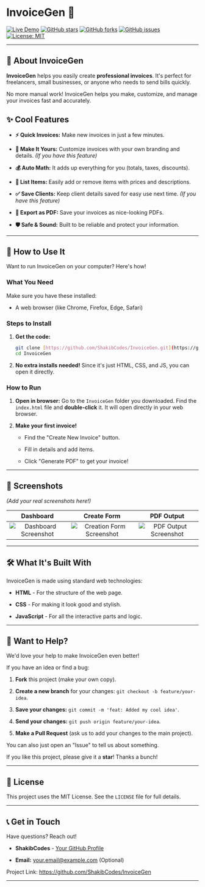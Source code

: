 # InvoiceGen 🚀

[![Live Demo](https://img.shields.io/badge/Live%20Demo-Try%20It%20Now-brightgreen?style=for-the-badge&logo=appveyor)](https://your-live-demo-url.com) <!-- Remember to change this link! -->
[![GitHub stars](https://img.shields.io/github/stars/ShakibCodes/InvoiceGen?style=for-the-badge&logo=github&color=fcc624)](https://github.com/ShakibCodes/InvoiceGen/stargazers)
[![GitHub forks](https://img.shields.io/github/forks/ShakibCodes/InvoiceGen?style=for-the-badge&logo=github&color=30a3f3)](https://github.com/ShakibCodes/InvoiceGen/network/members)
[![GitHub issues](https://img.shields.io/github/issues/ShakibCodes/InvoiceGen?style=for-the-badge&logo=github&color=cb30f3)](https://github.com/ShakibCodes/InvoiceGen/issues)
[![License: MIT](https://img.shields.io/badge/License-MIT-yellow.svg?style=for-the-badge)](https://opensource.org/licenses/MIT)

---

## 👋 About InvoiceGen

**InvoiceGen** helps you easily create **professional invoices**. It's perfect for freelancers, small businesses, or anyone who needs to send bills quickly.

No more manual work! InvoiceGen helps you make, customize, and manage your invoices fast and accurately.

## ✨ Cool Features

* **⚡️ Quick Invoices:** Make new invoices in just a few minutes.

* **🎨 Make It Yours:** Customize invoices with your own branding and details. *(If you have this feature)*

* **💰 Auto Math:** It adds up everything for you (totals, taxes, discounts).

* **🧾 List Items:** Easily add or remove items with prices and descriptions.

* **✅ Save Clients:** Keep client details saved for easy use next time. *(If you have this feature)*

* **💾 Export as PDF:** Save your invoices as nice-looking PDFs.

* **🛡️ Safe & Sound:** Built to be reliable and protect your information.

---

## 🚀 How to Use It

Want to run InvoiceGen on your computer? Here's how!

### What You Need

Make sure you have these installed:

* A web browser (like Chrome, Firefox, Edge, Safari)

### Steps to Install

1.  **Get the code:**

    ```bash
    git clone [https://github.com/ShakibCodes/InvoiceGen.git](https://github.com/ShakibCodes/InvoiceGen.git)
    cd InvoiceGen
    ```

2.  **No extra installs needed!** Since it's just HTML, CSS, and JS, you can open it directly.

### How to Run

1.  **Open in browser:**
    Go to the `InvoiceGen` folder you downloaded. Find the `index.html` file and **double-click** it. It will open directly in your web browser.

2.  **Make your first invoice!**

    * Find the "Create New Invoice" button.

    * Fill in details and add items.

    * Click "Generate PDF" to get your invoice!

---

## 📸 Screenshots

*(Add your real screenshots here!)*

| Dashboard | Create Form | PDF Output |
| :-------: | :---------: | :--------: |
| ![Dashboard Screenshot](https://via.placeholder.com/500x300?text=Your+Dashboard) | ![Creation Form Screenshot](https://via.placeholder.com/500x300?text=Making+an+Invoice) | ![PDF Output Screenshot](https://via.placeholder.com/500x300?text=Finished+Invoice) |

---

## 🛠 What It's Built With

InvoiceGen is made using standard web technologies:

* **HTML** - For the structure of the web page.

* **CSS** - For making it look good and stylish.

* **JavaScript** - For all the interactive parts and logic.

---

## 🤝 Want to Help?

We'd love your help to make InvoiceGen even better!

If you have an idea or find a bug:

1.  **Fork** this project (make your own copy).

2.  **Create a new branch** for your changes: `git checkout -b feature/your-idea`.

3.  **Save your changes:** `git commit -m 'feat: Added my cool idea'`.

4.  **Send your changes:** `git push origin feature/your-idea`.

5.  **Make a Pull Request** (ask us to add your changes to the main project).

You can also just open an "Issue" to tell us about something.

If you like this project, please give it a **star**! Thanks a bunch!

---

## 📄 License

This project uses the MIT License. See the `LICENSE` file for full details.

---

## 📞 Get in Touch

Have questions? Reach out!

* **ShakibCodes** - [Your GitHub Profile](https://github.com/ShakibCodes)

* **Email:** [your.email@example.com](mailto:your.email@example.com) (Optional)

Project Link: <https://github.com/ShakibCodes/InvoiceGen>

---
